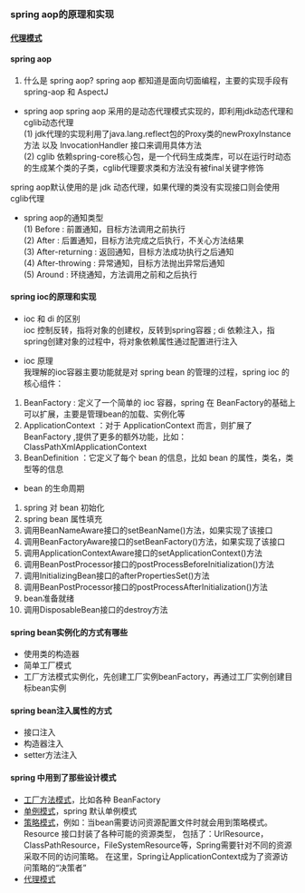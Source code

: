 ### spring aop的原理和实现
#### [代理模式](https://github.com/shifefiei/dp-review/blob/master/dp-proxy/src/main/resources/proxy.md)
#### spring aop
1. 什么是 spring aop?
spring aop 都知道是面向切面编程，主要的实现手段有 spring-aop 和 AspectJ

- spring aop 
spring aop 采用的是动态代理模式实现的，即利用jdk动态代理和cglib动态代理<br/>
(1) jdk代理的实现利用了java.lang.reflect包的Proxy类的newProxyInstance方法 以及 InvocationHandler 接口来调用具体方法<br/>
(2) cglib 依赖spring-core核心包，是一个代码生成类库，可以在运行时动态的生成某个类的子类，cglib代理要求类和方法没有被final关键字修饰<br/>

spring aop默认使用的是 jdk 动态代理，如果代理的类没有实现接口则会使用cglib代理 
- spring aop的通知类型<br/>
(1) Before : 前置通知，目标方法调用之前执行<br/>
(2) After : 后置通知，目标方法完成之后执行，不关心方法结果<br/>
(3) After-returning : 返回通知，目标方法成功执行之后通知<br/>
(4) After-throwing : 异常通知，目标方法抛出异常后通知<br/>
(5) Around : 环绕通知，方法调用之前和之后执行<br/>


#### spring ioc的原理和实现
- ioc 和 di 的区别<br/>
ioc 控制反转，指将对象的创建权，反转到spring容器 ; di 依赖注入，指spring创建对象的过程中，将对象依赖属性通过配置进行注入

- ioc 原理<br/>
我理解的ioc容器主要功能就是对 spring bean 的管理的过程，spring ioc 的核心组件：
1. BeanFactory : 定义了一个简单的 ioc 容器，spring 在 BeanFactory的基础上可以扩展，主要是管理bean的加载、实例化等
2. ApplicationContext ：对于 ApplicationContext 而言，则扩展了BeanFactory ,提供了更多的额外功能，比如：ClassPathXmlApplicationContext
3. BeanDefinition ：它定义了每个 bean 的信息，比如 bean 的属性，类名，类型等的信息

- bean 的生命周期
1. spring 对 bean 初始化
2. spring bean 属性填充
3. 调用BeanNameAware接口的setBeanName()方法，如果实现了该接口
4. 调用BeanFactoryAware接口的setBeanFactory()方法，如果实现了该接口
5. 调用ApplicationContextAware接口的setApplicationContext()方法
6. 调用BeanPostProcessor接口的postProcessBeforeInitialization()方法
7. 调用InitializingBean接口的afterPropertiesSet()方法
8. 调用BeanPostProcessor接口的postProcessAfterInitialization()方法
9. bean准备就绪
10. 调用DisposableBean接口的destroy方法

#### spring bean实例化的方式有哪些
- 使用类的构造器
- 简单工厂模式
- 工厂方法模式实例化，先创建工厂实例beanFactory，再通过工厂实例创建目标bean实例

#### spring bean注入属性的方式 
- 接口注入
- 构造器注入
- setter方法注入

#### spring 中用到了那些设计模式
- [工厂方法模式](https://github.com/shifefiei/dp-review/blob/master/dp-factory/src/main/resources/factory.md)，比如各种 BeanFactory
- [单例模式](https://github.com/shifefiei/dp-review/blob/master/dp-singleton/src/main/resources/singleton.md)，spring 默认单例模式
- [策略模式](https://github.com/shifefiei/dp-review/blob/master/dp-strategy/src/main/resources/strategy.md)，例如：当bean需要访问资源配置文件时就会用到策略模式。Resource 接口封装了各种可能的资源类型，
包括了：UrlResource，ClassPathResource，FileSystemResource等，Spring需要针对不同的资源采取不同的访问策略。
在这里，Spring让ApplicationContext成为了资源访问策略的“决策者”
- [代理模式](https://github.com/shifefiei/dp-review/blob/master/dp-proxy/src/main/resources/proxy.md)
